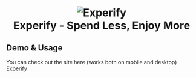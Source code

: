 <h1 align=center>
<img alt="Experify" src="https://github.com/isaklafleur/experify/blob/isak-dev/public/images/experify.pngg">
  <br>
  Experify - Spend Less, Enjoy More</h1>


## Demo & Usage

You can check out the site here (works both on mobile and desktop) [Experify](https://experify.herokuapp.com/)